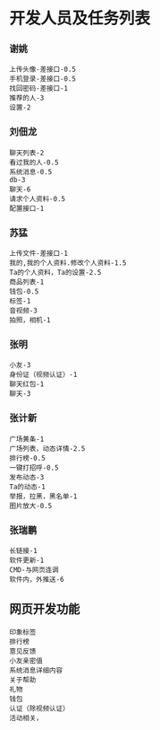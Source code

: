 # 开发人员及任务列表
### 谢姚
    上传头像-差接口-0.5
    手机登录-差接口-0.5
    找回密码-差接口-1
    推荐的人-3
    设置-2
### 刘佃龙
    聊天列表-2
    看过我的人-0.5
    系统消息-0.5
    db-3
    聊天-6
    请求个人资料-0.5
    配置接口-1
### 苏猛
    上传文件-差接口-1
    我的,我的个人资料.修改个人资料-1.5
    Ta的个人资料，Ta的设置-2.5
    商品列表-1
    钱包-0.5
    标签-1
    音视频-3
    拍照，相机-1
### 张明
    小友-3
    身份证（视频认证）-1
    聊天红包-1
    聊天-3
### 张计新
    广场黄条-1
    广场列表，动态详情-2.5
    排行榜-0.5
    一键打招呼-0.5
    发布动态-3
    Ta的动态-1
    举报，拉黑，黑名单-1
    图片放大-0.5
### 张瑞鹏
    长链接-1
    软件更新-1
    CMD-与网页连调
    软件内，外推送-6



## 网页开发功能
    印象标签 
    排行榜
    意见反馈
    小友亲密值
    系统消息详细内容
    关于帮助 
    礼物 
    钱包 
    认证（除视频认证）
    活动相关，
